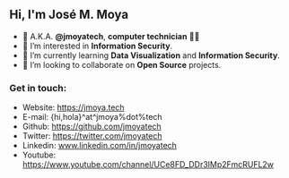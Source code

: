 ## Hi, I'm José M. Moya ##


- 👋 A.K.A. **@jmoyatech**, **computer technician** :man_technologist:
- 👀 I’m interested in **Information Security**.
- 🌱 I’m currently learning **Data Visualization** and **Information Security**.
- 💞️ I’m looking to collaborate on **Open Source** projects.

### Get in touch: ###
- Website: https://jmoya.tech
- E-mail: {hi,hola}^at^jmoya%dot%tech
- Github: https://github.com/jmoyatech
- Twitter: https://twitter.com/jmoyatech
- Linkedin: www.linkedin.com/in/jmoyatech
- Youtube: https://www.youtube.com/channel/UCe8FD_DDr3IMp2FmcRUFL2w
